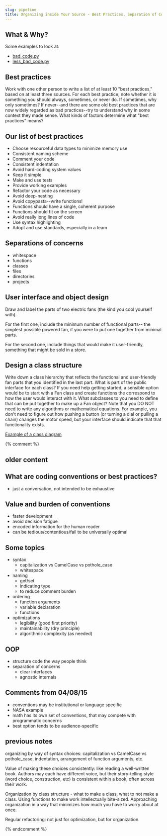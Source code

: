```yaml
---
slug: pipeline
title: Organizing inside Your Source - Best Practices, Separation of Concerns
---
```


## What & Why?

Some examples to look at:
 - [bad_code.py](bad_code.py)
 - [less_bad_code.py](less_bad_code.py)

## Best practices
Work with one other person to write a list of at least 10 "best practices,"
based on at least three sources.  For each best practice, note whether it is
something you should always, sometimes, or never do.  If sometimes, why only
sometimes?  If never--and there are some old best practices that are now
widely regarded as bad practices--try to understand why in some context they
made sense.  What kinds of factors determine what "best practices" means?

## Our list of best practices

 - Choose resourceful data types to minimize memory use
 - Consistent naming scheme
 - Comment your code
 - Consistent indentation
 - Avoid hard-coding system values
 - Keep it simple
 - Make and use tests
 - Provide working examples
 - Refactor your code as necessary
 - Avoid deep-nesting
 - Avoid copypasta--write functions!
 - Functions should have a single, coherent purpose
 - Functions should fit on the screen
 - Avoid really long lines of code
 - Use syntax highlighting
 - Adopt and use standards, especially in a team

## Separations of concerns
 - whitespace
 - functions
 - classes
 - files
 - directories
 - projects

## User interface and object design
Draw and label the parts of two electric fans (the kind you cool yourself
with).  

For the first one, include the minimum number of functional parts--
the simplest possible powered fan, if you were to put one together from minimal
parts. 

For the second one, include things that would make it user-friendly,
something that might be sold in a store.

## Design a class structure
Write down a class hierarchy that reflects the functional and user-friendly
fan parts that you identified in the last part.  What is part of the public
interface for each class?  If you need help getting started, a sensible option
would be to start with a Fan class and create functions the correspond to how
the user would interact with it.  What subclasses to you need to define that
can be put together to make up a Fan object?  Note that you DO NOT need to
write any algorithms or mathematical equations.  For example, you don't need
to figure out how pushing a button (or turning a dial or pulling a chain)
changes the motor speed, but your interface should indicate that that
functionality exists.

[Example of a class diagram](http://web.gccaz.edu/~pbrown2/cis_225/projects/225P_Project_04_Class_Diagram_Auto_Shop.html)

{% comment %}

## older content
## What are coding conventions or best practices?
 - just a conversation, not intended to be exhaustive

## Value and burden of conventions
 - faster development
 - avoid decision fatigue
 - encoded information for the human reader
 - can be tedious/contentious/fail to be universally optimal

## Some topics
 - syntax
    - capitalization vs CamelCase vs pothole_case
    - whitespace
 - naming
    - get/set
    - indicating type
    - to reduce comment burden
 - ordering
    - function arguments
    - variable declaration
    - functions
 - optimizations
    - legibility (good first priority)
    - maintainability (dry principle)
    - algorithmic complexity (as needed)

## OOP
 - structure code the way people think
 - separation of concerns
    - clear interfaces
    - agnostic internals

## Comments from 04/08/15
 - conventions may be institutional or language specific
 - NASA example
 - math has its own set of conventions, that may compete with programmatic concerns
 - best option tends to be audience-specific


## previous notes

organizing by way of syntax choices: capitalization vs CamelCase vs pothole_case,
indentation, arrangement of function arguments, etc.

Value of making these choices consistently: like reading a well-written book.
Authors may each have different voice, but their story-telling style (word choice,
construction, etc) is consistent within a book, often across their work.

Organization by class structure - what to make a class, what to not make a class.
Using functions to make work intellectually bite-sized.  Approaching organization
in a way that minimizes how much you have to worry about at once.

Regular refactoring: not just for optimization, but for organization.

{% endcomment %}
